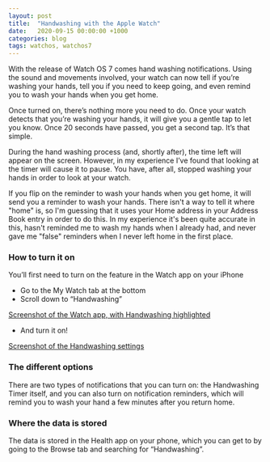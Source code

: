 ```yaml
---
layout: post
title:  "Handwashing with the Apple Watch"
date:   2020-09-15 00:00:00 +1000
categories: blog
tags: watchos, watchos7
---
```


With the release of Watch OS 7 comes hand washing notifications. Using the sound and movements involved, your watch can
now tell if you’re washing your hands, tell you if you need to keep going, and even remind you to wash your hands when
you get home.

Once turned on, there’s nothing more you need to do. Once your watch detects that you’re washing your hands, it will
give you a gentle tap to let you know. Once 20 seconds have passed, you get a second tap. It’s that simple.

During the hand washing process (and, shortly after), the time left will appear on the screen. However, in my
experience I’ve found that looking at the timer will cause it to pause. You have, after all, stopped washing your hands
in order to look at your watch.

If you flip on the reminder to wash your hands when you get home, it will send you a reminder to wash your hands.
There isn't a way to tell it where "home" is, so I'm guessing that it uses your Home address in your Address Book entry
in order to do this. In my experience it's been quite accurate in this, hasn't reminded me to wash my hands when I
already had, and never gave me "false" reminders when I never left home in the first place.

### How to turn it on

You’ll first need to turn on the feature in the Watch app on your iPhone
* Go to the My Watch tab at the bottom
* Scroll down to “Handwashing” 

[Screenshot of the Watch app, with Handwashing highlighted](image:handwashing/watchapp.jpeg)
* And turn it on!

[Screenshot of the Handwashing settings](image:handwashing/settings.jpeg)

### The different options
There are two types of notifications that you can turn on: the Handwashing Timer itself, and you can also turn on
notification reminders, which will remind you to wash your hand a few minutes after you return home.

### Where the data is stored
The data is stored in the Health app on your phone, which you can get to by going to the Browse tab and searching for
“Handwashing”.
